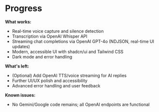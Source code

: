 # Progress

**What works:**
- Real-time voice capture and silence detection
- Transcription via OpenAI Whisper API
- Streaming chat completions via OpenAI GPT-4o (NDJSON, real-time UI updates)
- Modern, accessible UI with shadcn/ui and Tailwind CSS
- Dark mode and error handling

**What's left:**
- (Optional) Add OpenAI TTS/voice streaming for AI replies
- Further UI/UX polish and accessibility
- Advanced error handling and user feedback

**Known issues:**
- No Gemini/Google code remains; all OpenAI endpoints are functional
